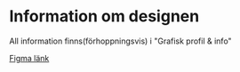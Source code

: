 <h1> Information om designen </h1>

All information finns(förhoppningsvis) i "Grafisk profil & info"

[Figma länk](https://www.figma.com/file/J5GwqOMReFBeru1mOxgQXp/Untitled?node-id=0%3A1)




